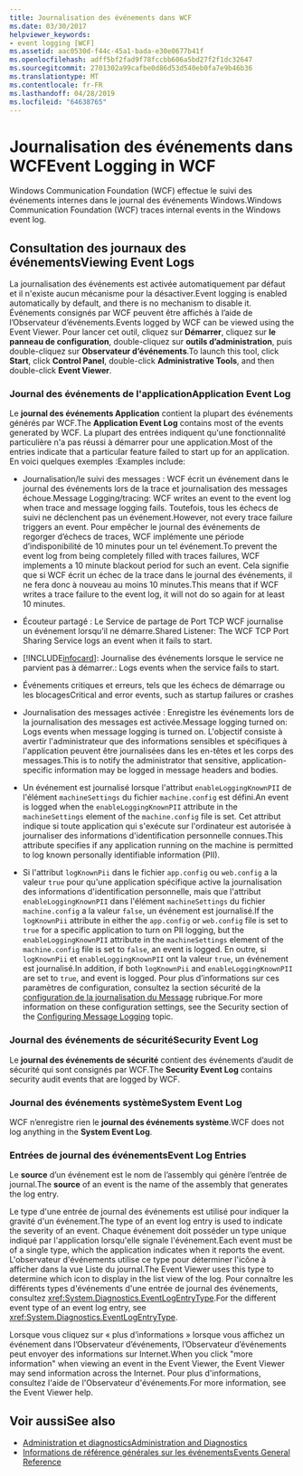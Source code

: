 ```yaml
---
title: Journalisation des événements dans WCF
ms.date: 03/30/2017
helpviewer_keywords:
- event logging [WCF]
ms.assetid: aac0530d-f44c-45a1-bada-e30e0677b41f
ms.openlocfilehash: adff5bf2fad9f78fccbb606a5bd27f2f1dc32647
ms.sourcegitcommit: 2701302a99cafbe0d86d53d540eb0fa7e9b46b36
ms.translationtype: MT
ms.contentlocale: fr-FR
ms.lasthandoff: 04/28/2019
ms.locfileid: "64638765"
---
```

# <a name="event-logging-in-wcf"></a><span data-ttu-id="5bfec-102">Journalisation des événements dans WCF</span><span class="sxs-lookup"><span data-stu-id="5bfec-102">Event Logging in WCF</span></span>
<span data-ttu-id="5bfec-103">Windows Communication Foundation (WCF) effectue le suivi des événements internes dans le journal des événements Windows.</span><span class="sxs-lookup"><span data-stu-id="5bfec-103">Windows Communication Foundation (WCF) traces internal events in the Windows event log.</span></span>  
  
## <a name="viewing-event-logs"></a><span data-ttu-id="5bfec-104">Consultation des journaux des événements</span><span class="sxs-lookup"><span data-stu-id="5bfec-104">Viewing Event Logs</span></span>  
 <span data-ttu-id="5bfec-105">La journalisation des événements est activée automatiquement par défaut et il n'existe aucun mécanisme pour la désactiver.</span><span class="sxs-lookup"><span data-stu-id="5bfec-105">Event logging is enabled automatically by default, and there is no mechanism to disable it.</span></span> <span data-ttu-id="5bfec-106">Événements consignés par WCF peuvent être affichés à l’aide de l’Observateur d’événements.</span><span class="sxs-lookup"><span data-stu-id="5bfec-106">Events logged by WCF can be viewed using the Event Viewer.</span></span> <span data-ttu-id="5bfec-107">Pour lancer cet outil, cliquez sur **Démarrer**, cliquez sur **le panneau de configuration**, double-cliquez sur **outils d’administration**, puis double-cliquez sur **Observateur d’événements**.</span><span class="sxs-lookup"><span data-stu-id="5bfec-107">To launch this tool, click **Start**, click **Control Panel**, double-click **Administrative Tools**, and then double-click **Event Viewer**.</span></span>  
  
### <a name="application-event-log"></a><span data-ttu-id="5bfec-108">Journal des événements de l'application</span><span class="sxs-lookup"><span data-stu-id="5bfec-108">Application Event Log</span></span>  
 <span data-ttu-id="5bfec-109">Le **journal des événements Application** contient la plupart des événements générés par WCF.</span><span class="sxs-lookup"><span data-stu-id="5bfec-109">The **Application Event Log** contains most of the events generated by WCF.</span></span> <span data-ttu-id="5bfec-110">La plupart des entrées indiquent qu'une fonctionnalité particulière n'a pas réussi à démarrer pour une application.</span><span class="sxs-lookup"><span data-stu-id="5bfec-110">Most of the entries indicate that a particular feature failed to start up for an application.</span></span> <span data-ttu-id="5bfec-111">En voici quelques exemples :</span><span class="sxs-lookup"><span data-stu-id="5bfec-111">Examples include:</span></span>  
  
- <span data-ttu-id="5bfec-112">Journalisation/le suivi des messages : WCF écrit un événement dans le journal des événements lors de la trace et journalisation des messages échoue.</span><span class="sxs-lookup"><span data-stu-id="5bfec-112">Message Logging/tracing: WCF writes an event to the event log when trace and message logging fails.</span></span> <span data-ttu-id="5bfec-113">Toutefois, tous les échecs de suivi ne déclenchent pas un événement.</span><span class="sxs-lookup"><span data-stu-id="5bfec-113">However, not every trace failure triggers an event.</span></span> <span data-ttu-id="5bfec-114">Pour empêcher le journal des événements de regorger d’échecs de traces, WCF implémente une période d’indisponibilité de 10 minutes pour un tel événement.</span><span class="sxs-lookup"><span data-stu-id="5bfec-114">To prevent the event log from being completely filled with traces failures, WCF implements a 10 minute blackout period for such an event.</span></span> <span data-ttu-id="5bfec-115">Cela signifie que si WCF écrit un échec de la trace dans le journal des événements, il ne fera donc à nouveau au moins 10 minutes.</span><span class="sxs-lookup"><span data-stu-id="5bfec-115">This means that if WCF writes a trace failure to the event log, it will not do so again for at least 10 minutes.</span></span>  
  
- <span data-ttu-id="5bfec-116">Écouteur partagé : Le Service de partage de Port TCP WCF journalise un événement lorsqu’il ne démarre.</span><span class="sxs-lookup"><span data-stu-id="5bfec-116">Shared Listener: The WCF TCP Port Sharing Service logs an event when it fails to start.</span></span>  
  
- [!INCLUDE[infocard](../../../../../includes/infocard-md.md)]<span data-ttu-id="5bfec-117">: Journalise des événements lorsque le service ne parvient pas à démarrer.</span><span class="sxs-lookup"><span data-stu-id="5bfec-117">: Logs events when the service fails to start.</span></span>  
  
- <span data-ttu-id="5bfec-118">Événements critiques et erreurs, tels que les échecs de démarrage ou les blocages</span><span class="sxs-lookup"><span data-stu-id="5bfec-118">Critical and error events, such as startup failures or crashes</span></span>  
  
- <span data-ttu-id="5bfec-119">Journalisation des messages activée : Enregistre les événements lors de la journalisation des messages est activée.</span><span class="sxs-lookup"><span data-stu-id="5bfec-119">Message logging turned on: Logs events when message logging is turned on.</span></span> <span data-ttu-id="5bfec-120">L'objectif consiste à avertir l'administrateur que des informations sensibles et spécifiques à l'application peuvent être journalisées dans les en-têtes et les corps des messages.</span><span class="sxs-lookup"><span data-stu-id="5bfec-120">This is to notify the administrator that sensitive, application-specific information may be logged in message headers and bodies.</span></span>  
  
- <span data-ttu-id="5bfec-121">Un événement est journalisé lorsque l'attribut `enableLoggingKnownPII` de l'élément `machineSettings` du fichier `machine.config` est défini.</span><span class="sxs-lookup"><span data-stu-id="5bfec-121">An event is logged when the `enableLoggingKnownPII` attribute in the `machineSettings` element of the `machine.config` file is set.</span></span> <span data-ttu-id="5bfec-122">Cet attribut indique si toute application qui s'exécute sur l'ordinateur est autorisée à journaliser des informations d'identification personnelle connues.</span><span class="sxs-lookup"><span data-stu-id="5bfec-122">This attribute specifies if any application running on the machine is permitted to log known personally identifiable information (PII).</span></span>  
  
- <span data-ttu-id="5bfec-123">Si l'attribut `logKnownPii` dans le fichier `app.config` ou `web.config` a la valeur `true` pour qu'une application spécifique active la journalisation des informations d'identification personnelle, mais que l'attribut `enableLoggingKnownPII` dans l'élément `machineSettings` du fichier `machine.config` a la valeur `false`, un événement est journalisé.</span><span class="sxs-lookup"><span data-stu-id="5bfec-123">If the `logKnownPii` attribute in either the `app.config` or `web.config` file is set to `true` for a specific application to turn on PII logging, but the `enableLoggingKnownPII` attribute in the `machineSettings` element of the `machine.config` file is set to `false`, an event is logged.</span></span> <span data-ttu-id="5bfec-124">En outre, si `logKnownPii` et `enableLoggingKnownPII` ont la valeur `true`, un événement est journalisé.</span><span class="sxs-lookup"><span data-stu-id="5bfec-124">In addition, if both `logKnownPii` and `enableLoggingKnownPII` are set to `true`, and event is logged.</span></span> <span data-ttu-id="5bfec-125">Pour plus d’informations sur ces paramètres de configuration, consultez la section sécurité de la [configuration de la journalisation du Message](../../../../../docs/framework/wcf/diagnostics/configuring-message-logging.md) rubrique.</span><span class="sxs-lookup"><span data-stu-id="5bfec-125">For more information on these configuration settings, see the Security section of the [Configuring Message Logging](../../../../../docs/framework/wcf/diagnostics/configuring-message-logging.md) topic.</span></span>  
  
### <a name="security-event-log"></a><span data-ttu-id="5bfec-126">Journal des événements de sécurité</span><span class="sxs-lookup"><span data-stu-id="5bfec-126">Security Event Log</span></span>  
 <span data-ttu-id="5bfec-127">Le **journal des événements de sécurité** contient des événements d’audit de sécurité qui sont consignés par WCF.</span><span class="sxs-lookup"><span data-stu-id="5bfec-127">The **Security Event Log** contains security audit events that are logged by WCF.</span></span>  
  
### <a name="system-event-log"></a><span data-ttu-id="5bfec-128">Journal des événements système</span><span class="sxs-lookup"><span data-stu-id="5bfec-128">System Event Log</span></span>  
 <span data-ttu-id="5bfec-129">WCF n’enregistre rien le **journal des événements système**.</span><span class="sxs-lookup"><span data-stu-id="5bfec-129">WCF does not log anything in the **System Event Log**.</span></span>  
  
### <a name="event-log-entries"></a><span data-ttu-id="5bfec-130">Entrées de journal des événements</span><span class="sxs-lookup"><span data-stu-id="5bfec-130">Event Log Entries</span></span>  
 <span data-ttu-id="5bfec-131">Le **source** d’un événement est le nom de l’assembly qui génère l’entrée de journal.</span><span class="sxs-lookup"><span data-stu-id="5bfec-131">The **source** of an event is the name of the assembly that generates the log entry.</span></span>  
  
 <span data-ttu-id="5bfec-132">Le type d'une entrée de journal des événements est utilisé pour indiquer la gravité d'un événement.</span><span class="sxs-lookup"><span data-stu-id="5bfec-132">The type of an event log entry is used to indicate the severity of an event.</span></span> <span data-ttu-id="5bfec-133">Chaque événement doit posséder un type unique indiqué par l'application lorsqu'elle signale l'événement.</span><span class="sxs-lookup"><span data-stu-id="5bfec-133">Each event must be of a single type, which the application indicates when it reports the event.</span></span> <span data-ttu-id="5bfec-134">L'observateur d'événements utilise ce type pour déterminer l'icône à afficher dans la vue Liste du journal.</span><span class="sxs-lookup"><span data-stu-id="5bfec-134">The Event Viewer uses this type to determine which icon to display in the list view of the log.</span></span> <span data-ttu-id="5bfec-135">Pour connaître les différents types d'événements d'une entrée de journal des événements, consultez <xref:System.Diagnostics.EventLogEntryType>.</span><span class="sxs-lookup"><span data-stu-id="5bfec-135">For the different event type of an event log entry, see <xref:System.Diagnostics.EventLogEntryType>.</span></span>  
  
 <span data-ttu-id="5bfec-136">Lorsque vous cliquez sur « plus d’informations » lorsque vous affichez un événement dans l’Observateur d’événements, l’Observateur d’événements peut envoyer des informations sur Internet.</span><span class="sxs-lookup"><span data-stu-id="5bfec-136">When you click "more information" when viewing an event in the Event Viewer, the Event Viewer may send information across the Internet.</span></span> <span data-ttu-id="5bfec-137">Pour plus d'informations, consultez l'aide de l'Observateur d'événements.</span><span class="sxs-lookup"><span data-stu-id="5bfec-137">For more information, see the Event Viewer help.</span></span>  
  
## <a name="see-also"></a><span data-ttu-id="5bfec-138">Voir aussi</span><span class="sxs-lookup"><span data-stu-id="5bfec-138">See also</span></span>

- [<span data-ttu-id="5bfec-139">Administration et diagnostics</span><span class="sxs-lookup"><span data-stu-id="5bfec-139">Administration and Diagnostics</span></span>](../../../../../docs/framework/wcf/diagnostics/index.md)
- [<span data-ttu-id="5bfec-140">Informations de référence générales sur les événements</span><span class="sxs-lookup"><span data-stu-id="5bfec-140">Events General Reference</span></span>](../../../../../docs/framework/wcf/diagnostics/event-logging/events-general-reference.md)

